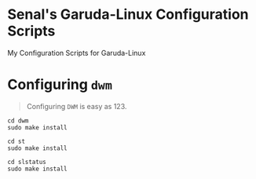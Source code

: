 # Senal's Garuda-Linux Configuration Scripts

My Configuration Scripts for Garuda-Linux



# Configuring `dwm`

> Configuring `DWM` is easy as 123. 

```shell
cd dwm
sudo make install
```

```shell
cd st
sudo make install
```

```shell
cd slstatus
sudo make install
```
